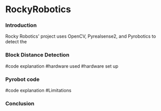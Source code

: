 # RockyRobotics

### Introduction 
Rocky Robotics' project uses OpenCV, Pyrealsense2, and Pyrobotics to detect the 

### Block Distance Detection 
#code explanation
#hardware used
#hardware set up

### Pyrobot code 
#code explanation
#Limitations

### Conclusion

